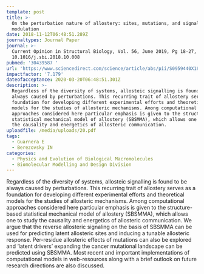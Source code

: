 ```yaml
---
template: post
title: >-
  On the perturbation nature of allostery: sites, mutations, and signal
  modulation
date: 2018-11-12T06:48:51.289Z
journaltypes: Journal Paper
journal: >-
  Current Opinion in Structural Biology, Vol. 56, June 2019, Pg 18-27, doi:
  10.1016/j.sbi.2018.10.008
pubmed: '30439587 '
url: 'https://www.sciencedirect.com/science/article/abs/pii/S0959440X18301453'
impactfactor: '7.179'
dateofacceptance: 2020-03-20T06:48:51.301Z
description: >-
  Regardless of the diversity of systems, allosteic signalling is found to be
  always caused by perturbations. This recurring trait of allostery serves as a
  foundation for developing different experimental efforts and theoretical
  models for the studies of allosteric mechanisms. Among computational
  approaches considered here particular emphasis is given to the structure-based
  statistical mechanical model of allostery (SBSMMA), which allows one to study
  the causality and energetics of allosteric communication. 
uploadfile: /media/uploads/20.pdf
tags:
  - Guarnera E
  - Berezovsky IN
categories:
  - Physics and Evolution of Biological Macromolecules
  - Biomolecular Modelling and Design Division
---
```

<!--StartFragment-->

Regardless of the diversity of systems, allosteic signalling is found to be always caused by perturbations. This recurring trait of allostery serves as a foundation for developing different experimental efforts and theoretical models for the studies of allosteric mechanisms. Among computational approaches considered here particular emphasis is given to the structure-based statistical mechanical model of allostery (SBSMMA), which allows one to study the causality and energetics of allosteric communication. We argue that the reverse allosteric signaling on the basis of SBSMMA can be used for predicting latent allosteric sites and inducing a tunable allosteric response. Per-residue allosteric effects of mutations can also be explored and ‘latent drivers’ expanding the cancer mutational landscape can be predicted using SBSMMA. Most recent and important implementations of computational models in web-resources along with a brief outlook on future research directions are also discussed.

<!--EndFragment-->
